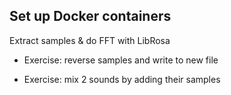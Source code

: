 

## Set up Docker containers

Extract samples & do FFT with LibRosa




- Exercise: reverse samples and write to new file

- Exercise: mix 2 sounds by adding their samples
